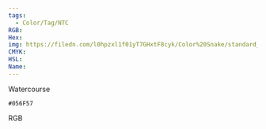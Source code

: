 ```yaml
---
tags:
  - Color/Tag/NTC
RGB:
Hex:
img: https://filedn.com/l0hpzxl1f01yT7GHxtF8cyk/Color%20Snake/standard_csv_to_svg/056F57.svg
CMYK:
HSL:
Name:
---
```

Watercourse
```palette
#056F57
```
RGB
